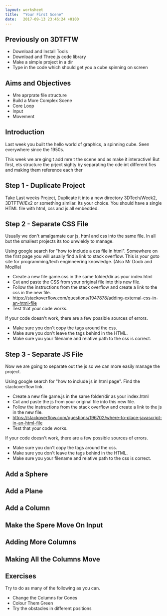 ```yaml
---
layout: worksheet
title:  "Your First Scene"
date:   2017-09-13 23:46:24 +0100
---
```


## Previously on 3DTFTW
- Download and Install Tools
- Download and Three.js code library
- Make a simple project in a dir
- Type in the code which should get you a cube spinning on screen

## Aims and Objectives
- Mre aprprate file structure
- Build a More Complex Scene
- Core Loop
- Input
- Movement

## Introduction

Last week you built the hello world of graphics, a spinning cube. Seen everywhere since the 1950s.

This week we are ging t add mre t the scene and as make it interactive! But first, ets structure the prject sighty by separating the cde int different fies and making them reference each ther

## Step 1 - Duplicate Project

Take Last weeks Project, Duplicate it into a new directory 3DTech/Week2, 3DTFTW/Ex2 or something similar. Its your choice. You should have a single HTML file with html, css and js all embedded.

## Step 2 - Separate CSS File

Usually we don't amalgamate our js, html and css into the same file. In all but the smallest projects its too unwieldy to manage.

Using google search for "how to include a css file in html". Somewhere on the first page you will usually find a link to stack overflow. This is your goto site for programming/tech enginneering knowledge. (Also Mr Doob and Mozilla)

- Create a new file game.css in the same folder/dir as your index.html
- Cut and paste the CSS from your original file into this new file.
- Follow the instructions from the stack overflow and create a link to the css in the new file.
- https://stackoverflow.com/questions/1947878/adding-external-css-in-an-html-file
- Test that your code works.

If your code doesn't work, there are a few possible sources of errors.

- Make sure you don't copy the <script></script> tags around the css.
- Make sure you don't leave the <script></script> tags behind in the HTML.
- Make sure you your filename and relative path to the css is correct.


## Step 3 - Separate JS File

Now we are going to separate out the js so we can more easily manage the project.

Using google search for "how to include js in html page". Find the stackoverflow link.


- Create a new file game.js in the same folder/dir as your index.html
- Cut and paste the js from your original file into this new file.
- Follow the instructions from the stack overflow and create a link to the js in the new file.
- https://stackoverflow.com/questions/196702/where-to-place-javascript-in-an-html-file
- Test that your code works.

If your code doesn't work, there are a few possible sources of errors.

- Make sure you don't copy the <script></script> tags around the css.
- Make sure you don't leave the <script></script> tags behind in the HTML.
- Make sure you your filename and relative path to the css is correct.


## Add a Sphere
## Add a Plane
## Add a Column


## Make the Spere Move On Input

## Adding More Columns

## Making All the Columns Move

## Exercises

Try to do as many of the following as you can.
- Change the Columns for Cones
- Colour Them Green
- Try the obstacles in different positions
